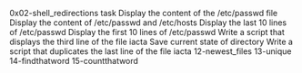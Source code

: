 0x02-shell_redirections task
Display the content of the /etc/passwd file
Display the content of /etc/passwd and /etc/hosts
Display the last 10 lines of /etc/passwd
Display the first 10 lines of /etc/passwd
Write a script that displays the third line of the file iacta
Save current state of directory
Write a script that duplicates the last line of the file iacta
12-newest_files
13-unique
14-findthatword
15-countthatword
